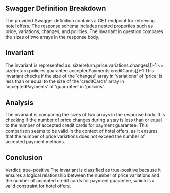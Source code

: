 ## Swagger Definition Breakdown
The provided Swagger definition contains a GET endpoint for retrieving hotel offers. The response schema includes nested properties such as price, variations, changes, and policies. The invariant in question compares the sizes of two arrays in the response body.

## Invariant
The invariant is represented as:
size(return.price.variations.changes[])-1 <= size(return.policies.guarantee.acceptedPayments.creditCards[])-1
This invariant checks if the size of the 'changes' array in 'variations' of 'price' is less than or equal to the size of the 'creditCards' array in 'acceptedPayments' of 'guarantee' in 'policies'.

## Analysis
The invariant is comparing the sizes of two arrays in the response body. It is checking if the number of price changes during a stay is less than or equal to the number of accepted credit cards for payment guarantee. This comparison seems to be valid in the context of hotel offers, as it ensures that the number of price variations does not exceed the number of accepted payment methods.

## Conclusion
Verdict: true-positive
The invariant is classified as true-positive because it ensures a logical relationship between the number of price variations and the number of accepted credit cards for payment guarantee, which is a valid constraint for hotel offers.
